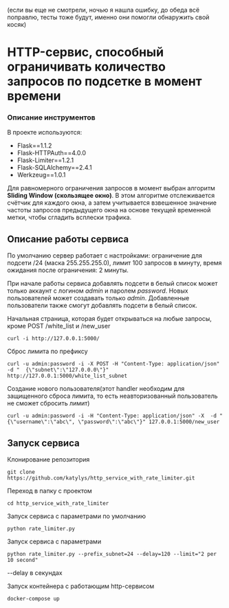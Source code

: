 (если вы еще не смотрели, ночью я нашла ошибку, до обеда всё поправлю, тесты тоже будут, именно они помогли обнаружить свой косяк)
# HTTP-сервис, способный ограничивать количество запросов по подсетке в момент времени

### Описание инструментов

В проекте используются:
- Flask==1.1.2 
- Flask-HTTPAuth==4.0.0
- Flask-Limiter==1.2.1
- Flask-SQLAlchemy==2.4.1
- Werkzeug==1.0.1

Для равномерного ограничения запросов в момент выбран алгоритм **Sliding Window (скользящее окно)**.
В этом алгоритме отслеживается счётчик для каждого окна, а затем учитывается взвешенное значение частоты запросов предыдущего окна на основе текущей временной метки, чтобы сгладить всплески трафика.

## Описание работы сервиса

По умолчанию сервер работает с настройками: ограничение для подсети /24 (маска 255.255.255.0), лимит 100 запросов в минуту, время ожидания после ограничения: 2 минуты.

При начале работы сервиса добавлять подсети в белый список может только аккаунт с логином *admin* и паролем *password*. Новых пользователей может создавать только *admin*. Добавленные пользователи также смогут добавлять подсети в белый список.

 Начальная страница, которая будет открываться на любые запросы, кроме POST /white_list и /new_user

	curl -i http://127.0.0.1:5000/


 Сброс лимита по префиксу

	curl -u admin:password -i -X POST -H "Content-Type: application/json" -d "	{\"subnet\":\"127.0.0.0\"}" http://127.0.0.1:5000/white_list_subnet


Создание нового пользователя(этот handler необходим для защищенного сброса лимита, то есть неавторизованный пользователь не сможет сбросить лимит)

    curl -u admin:password -i -H "Content-Type: application/json" -X  -d "{\"username\":\"abc\", \"password\":\"abc\"}" 127.0.0.1:5000/new_user


## Запуск сервиса
Клонирование репозитория

    git clone https://github.com/katylys/http_service_with_rate_limiter.git

Переход в папку с проектом

    cd http_service_with_rate_limiter

Запуск сервиса с параметрами по умолчанию

    python rate_limiter.py

Запуск сервиса с параметрами

    python rate_limiter.py --prefix_subnet=24 --delay=120 --limit="2 per 10 second"

--delay в секундах

Запуск контейнера с работающим http-сервисом

    docker-compose up


